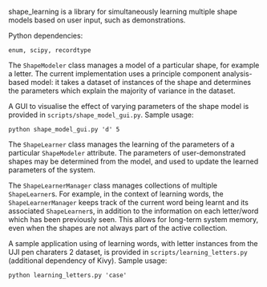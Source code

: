 shape_learning is a library for simultaneously learning multiple shape models based on user input, such as demonstrations.

Python dependencies:
```
enum, scipy, recordtype
```

The `ShapeModeler` class manages a model of a particular shape, for example a letter. The current implementation uses a principle component analysis-based model: it takes a dataset of instances of the shape and determines the parameters which explain the majority of variance in the dataset. 

A GUI to visualise the effect of varying parameters of the shape model is provided in `scripts/shape_model_gui.py`. Sample usage:
```
python shape_model_gui.py 'd' 5
```

The `ShapeLearner` class manages the learning of the parameters of a particular `ShapeModeler` attribute. The parameters of user-demonstrated shapes may be determined from the model, and used to update the learned parameters of the system.

The `ShapeLearnerManager` class manages collections of multiple `ShapeLearner`s. For example, in the context of learning words, the `ShapeLearnerManager` keeps track of the current word being learnt and its associated `ShapeLearner`s, in addition to the information on each letter/word which has been previously seen. This allows for long-term system memory, even when the shapes are not always part of the active collection.

A sample application using of learning words, with letter instances from the UJI pen charaters 2 dataset, is provided in `scripts/learning_letters.py` (additional dependency of Kivy). Sample usage:
```
python learning_letters.py 'case'
```
